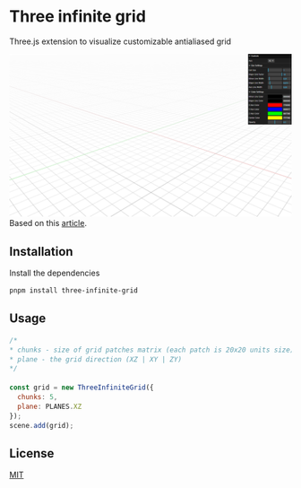# Three infinite grid

Three.js extension to visualize customizable antialiased grid

![screenshot.png](screenshot.png)
Based on this [article](https://bgolus.medium.com/the-best-darn-grid-shader-yet-727f9278b9d8).

## Installation

Install the dependencies

```bash
pnpm install three-infinite-grid
```

## Usage

```js
/* 
* chunks - size of grid patches matrix (each patch is 20x20 units size)
* plane - the grid direction (XZ | XY | ZY)
*/

const grid = new ThreeInfiniteGrid({
  chunks: 5,
  plane: PLANES.XZ
});
scene.add(grid);
```

## License

[MIT](https://choosealicense.com/licenses/mit/)